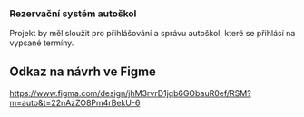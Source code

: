### Rezervační systém autoškol
Projekt by měl sloužit pro přihlášování a správu autoškol, které se přihlásí na vypsané termíny.
## Odkaz na návrh ve Figme
https://www.figma.com/design/jhM3rvrD1jqb6GObauR0ef/RSM?m=auto&t=22nAzZO8Pm4rBekU-6

